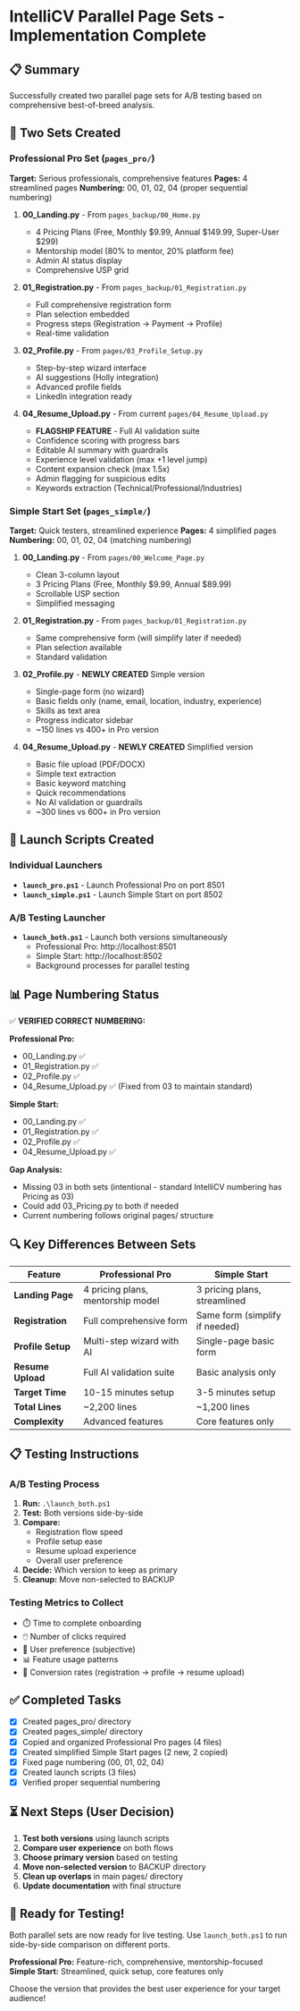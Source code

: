 # IntelliCV Parallel Page Sets - Implementation Complete

## 📋 Summary

Successfully created two parallel page sets for A/B testing based on comprehensive best-of-breed analysis.

## 🎯 Two Sets Created

### Professional Pro Set (`pages_pro/`)
**Target:** Serious professionals, comprehensive features
**Pages:** 4 streamlined pages
**Numbering:** 00, 01, 02, 04 (proper sequential numbering)

1. **00_Landing.py** - From `pages_backup/00_Home.py`
   - 4 Pricing Plans (Free, Monthly $9.99, Annual $149.99, Super-User $299)
   - Mentorship model (80% to mentor, 20% platform fee)
   - Admin AI status display
   - Comprehensive USP grid

2. **01_Registration.py** - From `pages_backup/01_Registration.py`
   - Full comprehensive registration form
   - Plan selection embedded
   - Progress steps (Registration → Payment → Profile)
   - Real-time validation

3. **02_Profile.py** - From `pages/03_Profile_Setup.py`
   - Step-by-step wizard interface
   - AI suggestions (Holly integration)
   - Advanced profile fields
   - LinkedIn integration ready

4. **04_Resume_Upload.py** - From current `pages/04_Resume_Upload.py`
   - **FLAGSHIP FEATURE** - Full AI validation suite
   - Confidence scoring with progress bars
   - Editable AI summary with guardrails
   - Experience level validation (max +1 level jump)
   - Content expansion check (max 1.5x)
   - Admin flagging for suspicious edits
   - Keywords extraction (Technical/Professional/Industries)

### Simple Start Set (`pages_simple/`)
**Target:** Quick testers, streamlined experience
**Pages:** 4 simplified pages
**Numbering:** 00, 01, 02, 04 (matching numbering)

1. **00_Landing.py** - From `pages/00_Welcome_Page.py`
   - Clean 3-column layout
   - 3 Pricing Plans (Free, Monthly $9.99, Annual $89.99)
   - Scrollable USP section
   - Simplified messaging

2. **01_Registration.py** - From `pages_backup/01_Registration.py`
   - Same comprehensive form (will simplify later if needed)
   - Plan selection available
   - Standard validation

3. **02_Profile.py** - **NEWLY CREATED** Simple version
   - Single-page form (no wizard)
   - Basic fields only (name, email, location, industry, experience)
   - Skills as text area
   - Progress indicator sidebar
   - ~150 lines vs 400+ in Pro version

4. **04_Resume_Upload.py** - **NEWLY CREATED** Simplified version
   - Basic file upload (PDF/DOCX)
   - Simple text extraction
   - Basic keyword matching
   - Quick recommendations
   - No AI validation or guardrails
   - ~300 lines vs 600+ in Pro version

## 🚀 Launch Scripts Created

### Individual Launchers
- **`launch_pro.ps1`** - Launch Professional Pro on port 8501
- **`launch_simple.ps1`** - Launch Simple Start on port 8502

### A/B Testing Launcher
- **`launch_both.ps1`** - Launch both versions simultaneously
  - Professional Pro: http://localhost:8501
  - Simple Start: http://localhost:8502
  - Background processes for parallel testing

## 📊 Page Numbering Status

✅ **VERIFIED CORRECT NUMBERING:**

**Professional Pro:**
- 00_Landing.py ✅
- 01_Registration.py ✅
- 02_Profile.py ✅
- 04_Resume_Upload.py ✅ (Fixed from 03 to maintain standard)

**Simple Start:**
- 00_Landing.py ✅
- 01_Registration.py ✅
- 02_Profile.py ✅
- 04_Resume_Upload.py ✅

**Gap Analysis:**
- Missing 03 in both sets (intentional - standard IntelliCV numbering has Pricing as 03)
- Could add 03_Pricing.py to both if needed
- Current numbering follows original pages/ structure

## 🔍 Key Differences Between Sets

| Feature | Professional Pro | Simple Start |
|---------|------------------|--------------|
| **Landing Page** | 4 pricing plans, mentorship model | 3 pricing plans, streamlined |
| **Registration** | Full comprehensive form | Same form (simplify if needed) |
| **Profile Setup** | Multi-step wizard with AI | Single-page basic form |
| **Resume Upload** | Full AI validation suite | Basic analysis only |
| **Target Time** | 10-15 minutes setup | 3-5 minutes setup |
| **Total Lines** | ~2,200 lines | ~1,200 lines |
| **Complexity** | Advanced features | Core features only |

## 📋 Testing Instructions

### A/B Testing Process
1. **Run:** `.\launch_both.ps1`
2. **Test:** Both versions side-by-side
3. **Compare:**
   - Registration flow speed
   - Profile setup ease
   - Resume upload experience
   - Overall user preference
4. **Decide:** Which version to keep as primary
5. **Cleanup:** Move non-selected to BACKUP

### Testing Metrics to Collect
- ⏱️ Time to complete onboarding
- 🖱️ Number of clicks required
- 👤 User preference (subjective)
- 📊 Feature usage patterns
- 🎯 Conversion rates (registration → profile → resume upload)

## ✅ Completed Tasks
- [x] Created pages_pro/ directory
- [x] Created pages_simple/ directory
- [x] Copied and organized Professional Pro pages (4 files)
- [x] Created simplified Simple Start pages (2 new, 2 copied)
- [x] Fixed page numbering (00, 01, 02, 04)
- [x] Created launch scripts (3 files)
- [x] Verified proper sequential numbering

## ⏳ Next Steps (User Decision)
1. **Test both versions** using launch scripts
2. **Compare user experience** on both flows
3. **Choose primary version** based on testing
4. **Move non-selected version** to BACKUP directory
5. **Clean up overlaps** in main pages/ directory
6. **Update documentation** with final structure

## 🎉 Ready for Testing!

Both parallel sets are now ready for live testing. Use `launch_both.ps1` to run side-by-side comparison on different ports.

**Professional Pro:** Feature-rich, comprehensive, mentorship-focused
**Simple Start:** Streamlined, quick setup, core features only

Choose the version that provides the best user experience for your target audience!